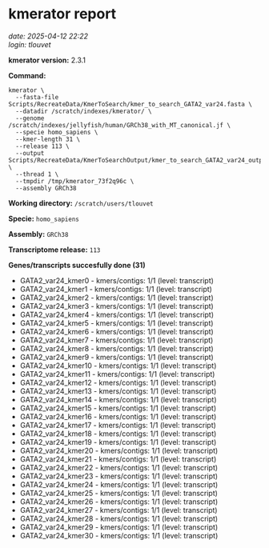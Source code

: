 # kmerator report
*date: 2025-04-12 22:22*  
*login: tlouvet*

**kmerator version:** 2.3.1

**Command:**

```
kmerator \
  --fasta-file Scripts/RecreateData/KmerToSearch/kmer_to_search_GATA2_var24.fasta \
  --datadir /scratch/indexes/kmerator/ \
  --genome /scratch/indexes/jellyfish/human/GRCh38_with_MT_canonical.jf \
  --specie homo_sapiens \
  --kmer-length 31 \
  --release 113 \
  --output Scripts/RecreateData/KmerToSearchOutput/kmer_to_search_GATA2_var24_output \
  --thread 1 \
  --tmpdir /tmp/kmerator_73f2q96c \
  --assembly GRCh38
```

**Working directory:** `/scratch/users/tlouvet`

**Specie:** `homo_sapiens`

**Assembly:** `GRCh38`

**Transcriptome release:** `113`

**Genes/transcripts succesfully done (31)**

- GATA2_var24_kmer0 - kmers/contigs: 1/1 (level: transcript)
- GATA2_var24_kmer1 - kmers/contigs: 1/1 (level: transcript)
- GATA2_var24_kmer2 - kmers/contigs: 1/1 (level: transcript)
- GATA2_var24_kmer3 - kmers/contigs: 1/1 (level: transcript)
- GATA2_var24_kmer4 - kmers/contigs: 1/1 (level: transcript)
- GATA2_var24_kmer5 - kmers/contigs: 1/1 (level: transcript)
- GATA2_var24_kmer6 - kmers/contigs: 1/1 (level: transcript)
- GATA2_var24_kmer7 - kmers/contigs: 1/1 (level: transcript)
- GATA2_var24_kmer8 - kmers/contigs: 1/1 (level: transcript)
- GATA2_var24_kmer9 - kmers/contigs: 1/1 (level: transcript)
- GATA2_var24_kmer10 - kmers/contigs: 1/1 (level: transcript)
- GATA2_var24_kmer11 - kmers/contigs: 1/1 (level: transcript)
- GATA2_var24_kmer12 - kmers/contigs: 1/1 (level: transcript)
- GATA2_var24_kmer13 - kmers/contigs: 1/1 (level: transcript)
- GATA2_var24_kmer14 - kmers/contigs: 1/1 (level: transcript)
- GATA2_var24_kmer15 - kmers/contigs: 1/1 (level: transcript)
- GATA2_var24_kmer16 - kmers/contigs: 1/1 (level: transcript)
- GATA2_var24_kmer17 - kmers/contigs: 1/1 (level: transcript)
- GATA2_var24_kmer18 - kmers/contigs: 1/1 (level: transcript)
- GATA2_var24_kmer19 - kmers/contigs: 1/1 (level: transcript)
- GATA2_var24_kmer20 - kmers/contigs: 1/1 (level: transcript)
- GATA2_var24_kmer21 - kmers/contigs: 1/1 (level: transcript)
- GATA2_var24_kmer22 - kmers/contigs: 1/1 (level: transcript)
- GATA2_var24_kmer23 - kmers/contigs: 1/1 (level: transcript)
- GATA2_var24_kmer24 - kmers/contigs: 1/1 (level: transcript)
- GATA2_var24_kmer25 - kmers/contigs: 1/1 (level: transcript)
- GATA2_var24_kmer26 - kmers/contigs: 1/1 (level: transcript)
- GATA2_var24_kmer27 - kmers/contigs: 1/1 (level: transcript)
- GATA2_var24_kmer28 - kmers/contigs: 1/1 (level: transcript)
- GATA2_var24_kmer29 - kmers/contigs: 1/1 (level: transcript)
- GATA2_var24_kmer30 - kmers/contigs: 1/1 (level: transcript)
